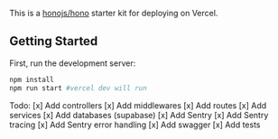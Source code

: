 This is a [honojs/hono](https://hono.dev/) starter kit for deploying on Vercel.

## Getting Started

First, run the development server:

```bash
npm install
npm run start #vercel dev will run
```

Todo:
[x] Add controllers
[x] Add middlewares
[x] Add routes
[x] Add services
[x] Add databases (supabase)
[x] Add Sentry
[x] Add Sentry tracing
[x] Add Sentry error handling
[x] Add swagger
[x] Add tests